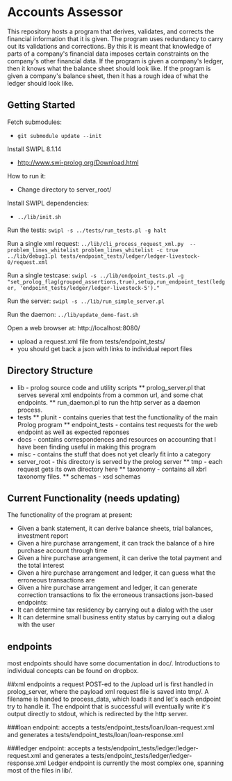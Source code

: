 






# Accounts Assessor

This repository hosts a program that derives, validates, and corrects the financial information that it is given. The program uses redundancy to carry out its validations and corrections. By this it is meant that knowledge of parts of a company's financial data imposes certain constraints on the company's other financial data. If the program is given a company's ledger, then it knows what the balance sheet should look like. If the program is given a company's balance sheet, then it has a rough idea of what the ledger should look like.

## Getting Started
Fetch submodules:
* `git submodule update --init`

Install SWIPL 8.1.14
* http://www.swi-prolog.org/Download.html

How to run it:
* Change directory to server_root/

Install SWIPL dependencies:
* ```../lib/init.sh```

Run the tests:
`swipl -s ../tests/run_tests.pl -g halt`

Run a single xml request:
`../lib/cli_process_request_xml.py  --problem_lines_whitelist problem_lines_whitelist -c true ../lib/debug1.pl tests/endpoint_tests/ledger/ledger-livestock-0/request.xml`

Run a single testcase:
`swipl -s ../lib/endpoint_tests.pl -g "set_prolog_flag(grouped_assertions,true),setup,run_endpoint_test(ledger, 'endpoint_tests/ledger/ledger-livestock-5')."`

Run the server:
`swipl -s ../lib/run_simple_server.pl`

Run the daemon:
`../lib/update_demo-fast.sh`

Open a web browser at: http://localhost:8080/
* upload a request.xml file from tests/endpoint_tests/
* you should get back a json with links to individual report files

## Directory Structure

* lib - prolog source code and utility scripts
** prolog_server.pl that serves several xml endpoints from a common url, and some chat endpoints.
** run_daemon.pl to run the http server as a daemon process.
* tests
** plunit - contains queries that test the functionality of the main Prolog program
** endpoint_tests - contains test requests for the web endpoint as well as expected reponses
* docs - contains correspondences and resources on accounting that I have been finding useful in making this program
* misc - contains the stuff that does not yet clearly fit into a category
* server_root - this directory is served by the prolog server
** tmp - each request gets its own directory here
** taxonomy - contains all xbrl taxonomy files.
** schemas - xsd schemas




## Current Functionality (needs updating)

The functionality of the program at present:
* Given a bank statement, it can derive balance sheets, trial balances, investment report
* Given a hire purchase arrangement, it can track the balance of a hire purchase account through time
* Given a hire purchase arrangement, it can derive the total payment and the total interest
* Given a hire purchase arrangement and ledger, it can guess what the erroneous transactions are
* Given a hire purchase arrangement and ledger, it can generate correction transactions to fix the erroneous transactions
json-based endpoints:
* It can determine tax residency by carrying out a dialog with the user
* It can determine small business entity status by carrying out a dialog with the user





## endpoints
most endpoints should have some documentation in doc/. Introductions to individual concepts can be found on dropbox.

##xml endpoints
a request POST-ed to the /upload url is first handled in prolog_server, where the payload xml request file is saved into tmp/. A filename is handed to process_data, which loads it and let's each endpoint try to handle it. The endpoint that is successful will eventually write it's output directly to stdout, which is redirected by the http server.

###loan endpoint:
accepts a tests/endpoint_tests/loan/loan-request.xml and generates a tests/endpoint_tests/loan/loan-response.xml

###ledger endpoint:
accepts a tests/endpoint_tests/ledger/ledger-request.xml and generates a tests/endpoint_tests/ledger/ledger-response.xml 
Ledger endpoint is currently the most complex one, spanning most of the files in lib/.

